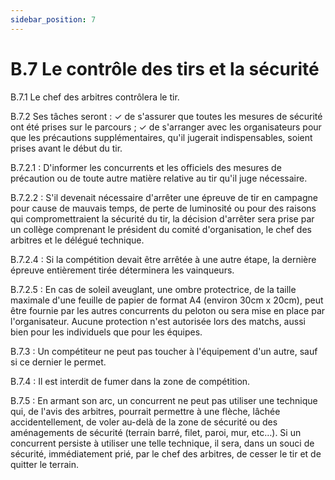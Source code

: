 ```yaml
---
sidebar_position: 7
---
```


# B.7 Le contrôle des tirs et la sécurité

B.7.1 Le chef des arbitres contrôlera le tir.

B.7.2 Ses tâches seront :
✓ de s'assurer que toutes les mesures de sécurité ont été prises sur le parcours ;
✓ de s'arranger avec les organisateurs pour que les précautions supplémentaires, qu'il jugerait
indispensables, soient prises avant le début du tir.

B.7.2.1 : D'informer les concurrents et les officiels des mesures de précaution ou de toute autre matière
relative au tir qu'il juge nécessaire.

B.7.2.2 : S'il devenait nécessaire d'arrêter une épreuve de tir en campagne pour cause de mauvais temps,
de perte de luminosité ou pour des raisons qui compromettraient la sécurité du tir, la décision d'arrêter
sera prise par un collège comprenant le président du comité d'organisation, le chef des arbitres et le
délégué technique.

B.7.2.4 : Si la compétition devait être arrêtée à une autre étape, la dernière épreuve entièrement tirée
déterminera les vainqueurs.

B.7.2.5 : En cas de soleil aveuglant, une ombre protectrice, de la taille maximale d'une feuille de papier de
format A4 (environ 30cm x 20cm), peut être fournie par les autres concurrents du peloton ou sera mise
en place par l'organisateur.
Aucune protection n'est autorisée lors des matchs, aussi bien pour les individuels que pour les équipes.

B.7.3 : Un compétiteur ne peut pas toucher à l'équipement d'un autre, sauf si ce dernier le permet.

B.7.4 : Il est interdit de fumer dans la zone de compétition.

B.7.5 : En armant son arc, un concurrent ne peut pas utiliser une technique qui, de l'avis des arbitres,
pourrait permettre à une flèche, lâchée accidentellement, de voler au-delà de la zone de sécurité ou des
aménagements de sécurité (terrain barré, filet, paroi, mur, etc…). Si un concurrent persiste à utiliser une
telle technique, il sera, dans un souci de sécurité, immédiatement prié, par le chef des arbitres, de cesser
le tir et de quitter le terrain.
